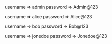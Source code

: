 username => admin
password => Admin@123

username => alice 
password => Alice@123

username => bob
password => Bob@123

username => jonedoe
password => Jonedoe@123
